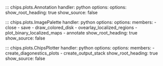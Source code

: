 <!-- 
Author(s): Shibaji Chakraborty

Disclaimer:
pyCHIPS is under the MIT license found in the root directory LICENSE.md 
Everyone is permitted to copy and distribute verbatim copies of this license 
document.

This version of the MIT Public License incorporates the terms
and conditions of MIT General Public License.
-->

::: chips.plots.Annotation
    handler: python
    options:
    options:
      show_root_heading: true
      show_source: false

::: chips.plots.ImagePalette
    handler: python
    options:
    options:
      members:
        - close
        - save
        - draw_colored_disk
        - ovearlay_localized_regions
        - plot_binary_localized_maps
        - annotate
      show_root_heading: true
      show_source: false

::: chips.plots.ChipsPlotter
    handler: python
    options:
    options:
      members:
        - create_diagonestics_plots
        - create_output_stack
      show_root_heading: true
      show_source: false